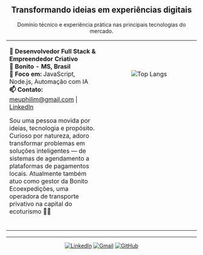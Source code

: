 <div align="center">
  
Transformando ideias
em experiências digitais
---

Domínio técnico e experiência prática nas principais tecnologias do mercado.

</div>
<table>
<tr>
<td width="50%" valign="top">

**💼 Desenvolvedor Full Stack & Empreendedor Criativo**  
**📍 Bonito - MS, Brasil**  
**🚀 Foco em:** JavaScript, Node.js, Automação com IA  
**📫 Contato:** meuphilim@gmail.com | [LinkedIn](https://linkedin.com/in/meuphilim)

Sou uma pessoa movida por ideias, tecnologia e propósito. Curioso por natureza, adoro transformar problemas em soluções inteligentes — de sistemas de agendamento a plataformas de pagamentos locais. Atualmente também atuo como gestor da Bonito Ecoexpedições, uma operadora de transporte privativo na capital do ecoturismo 💚🌿

<br />

</td>
<td width="50%" align="center" valign="top">
<br />
<br />
<br />

![Top Langs](https://github-readme-stats.vercel.app/api/top-langs/?username=meuphilim&hide_progress=false&layout=compact&theme=dark)

</td>
</tr>
</table>

---

<div align="center">
  
[![LinkedIn](https://img.shields.io/badge/LinkedIn-0077B5?style=for-the-badge&logo=linkedin&logoColor=white)](https://linkedin.com/in/meuphilim)  [![Gmail](https://img.shields.io/badge/Gmail-D14836?style=for-the-badge&logo=gmail&logoColor=white)](mailto:meuphilim@gmail.com)  [![GitHub](https://img.shields.io/badge/GitHub-100000?style=for-the-badge&logo=github&logoColor=white)](https://meuphilim.github.io/Portifolio/)

</div>
